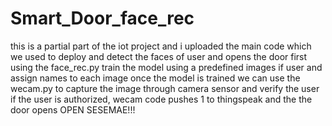 # Smart_Door_face_rec
this is a partial part of the iot project and i uploaded the main code which we used to deploy and detect the faces of user and opens the door
first using the face_rec.py train the model using a predefined images if user and assign names to each image
once the model is trained we can use the wecam.py to capture the image through camera sensor and verify the user
if the user is authorized, wecam code pushes 1 to thingspeak and the the door opens
OPEN SESEMAE!!!
